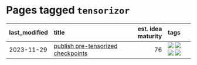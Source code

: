 # Pages tagged `tensorizor`

|last_modified|title|est. idea maturity|tags
|:---|:---|---:|:---|
|2023-11-29|[publish pre-tensorized checkpoints](../huggingface_tensorized.md)|76|[![](https://img.shields.io/badge/tag-coreweave-96f12e)](../tags/coreweave.md) [![](https://img.shields.io/badge/tag-open_source-5e378d)](../tags/open_source.md) [![](https://img.shields.io/badge/tag-public_good-394ee4)](../tags/public_good.md) [![](https://img.shields.io/badge/tag-tensorizor-cc5ed7)](../tags/tensorizor.md)|
